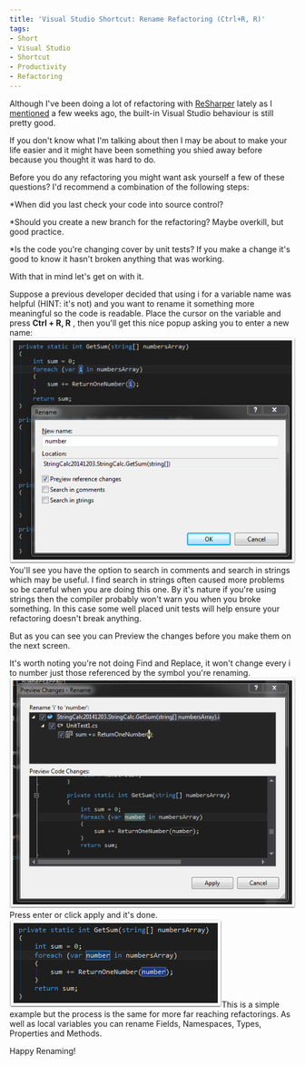 ```yaml
---
title: 'Visual Studio Shortcut: Rename Refactoring (Ctrl+R, R)'
tags:
- Short
- Visual Studio
- Shortcut
- Productivity
- Refactoring
---
```


Although I've been doing a lot of refactoring with 
[ReSharper](https://www.jetbrains.com/resharper/) lately as I 
[mentioned](http://mttmccb.net/blog/2015/resharper) a few weeks ago, the built-in Visual Studio behaviour is still pretty good.

If you don't know what I'm talking about then I may be about to make your life easier and it might have been something you shied away before because you thought it was hard to do.

Before you do any refactoring you might want ask yourself a few of these questions? I'd recommend a combination of the following steps:

*When did you last check your code into source control?


*Should you create a new branch for the refactoring? Maybe overkill, but good practice.


*Is the code you're changing cover by unit tests? If you make a change it's good to know it hasn't broken anything that was working.

With that in mind let's get on with it.

Suppose a previous developer decided that using 
i for a variable name was helpful (HINT: it's not) and you want to rename it something more meaningful so the code is readable. Place the cursor on the variable and press 
**Ctrl + R, R**
, then you'll get this nice popup asking you to enter a new name: 
![](/images/static_52001c0be4b09bc7c9f838c9_52224ed3e4b0ba9919a3e0e1_5522e0a2e4b09b97d697a3b0_1428349091977__img.png)You'll see you have the option to search in comments and search in strings which may be useful. I find search in strings often caused more problems so be careful when you are doing this one. By it's nature if you're using strings then the compiler probably won't warn you when you broke something. In this case some well placed unit tests will help ensure your refactoring doesn't break anything.

But as you can see you can Preview the changes before you make them on the next screen.

It's worth noting you're not doing Find and Replace, it won't change every 
i to 
number just those referenced by the symbol you're renaming. 
![](/images/static_52001c0be4b09bc7c9f838c9_52224ed3e4b0ba9919a3e0e1_5522e197e4b00f941acabdf7_1428349336245__img.png)Press enter or click apply and it's done. 
![](/images/static_52001c0be4b09bc7c9f838c9_52224ed3e4b0ba9919a3e0e1_5522ecbee4b0983c73d9c28d_1428352190865__img.png)This is a simple example but the process is the same for more far reaching refactorings. As well as local variables you can rename Fields, Namespaces, Types, Properties and Methods.

Happy Renaming!
